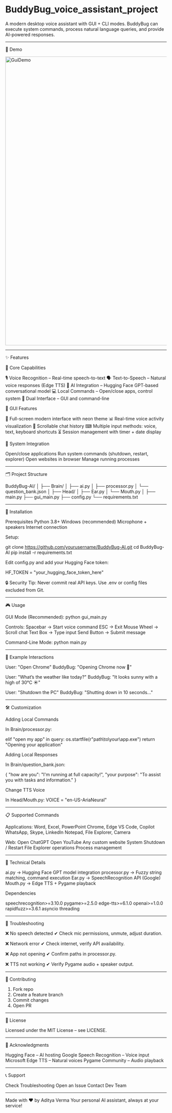 # BuddyBug_voice_assistant_project

A modern desktop voice assistant with GUI + CLI modes. BuddyBug can execute system commands, process natural language queries, and provide AI-powered responses.

---

🎥 Demo

<img width="1440" height="900" alt="GuiDemo" src="https://github.com/user-attachments/assets/73904954-bb64-445d-9e76-c3bf11daeab5" />

---

✨ Features

🎯 Core Capabilities

🎙 Voice Recognition – Real-time speech-to-text
🗣 Text-to-Speech – Natural voice responses (Edge TTS)
🤖 AI Integration – Hugging Face GPT-based conversational model
💻 Local Commands – Open/close apps, control system
🔀 Dual Interface – GUI and command-line


🎨 GUI Features

🚀 Full-screen modern interface with neon theme
📊 Real-time voice activity visualization
📝 Scrollable chat history
⌨ Multiple input methods: voice, text, keyboard shortcuts
⏳ Session management with timer + date display


🔧 System Integration

Open/close applications
Run system commands (shutdown, restart, explorer)
Open websites in browser
Manage running processes

---

🗂 Project Structure

BuddyBug-AI/
│
├── Brain/
│   ├── ai.py
│   ├── processor.py
│   └── question_bank.json
│
├── Head/
│   ├── Ear.py
│   └── Mouth.py
│
├── main.py
├── gui_main.py
├── config.py
└── requirements.txt

---

🚀 Installation

Prerequisites
Python 3.8+
Windows (recommended)
Microphone + speakers
Internet connection


Setup:

git clone https://github.com/yourusername/BuddyBug-AI.git
cd BuddyBug-AI
pip install -r requirements.txt

Edit config.py and add your Hugging Face token:

HF_TOKEN = "your_hugging_face_token_here"

🔒 Security Tip: Never commit real API keys. Use .env or config files excluded from Git.

---

🎮 Usage

GUI Mode (Recommended):
python gui_main.py

Controls:
Spacebar → Start voice command
ESC → Exit
Mouse Wheel → Scroll chat
Text Box → Type input
Send Button → Submit message

Command-Line Mode:
python main.py

---

💬 Example Interactions

User: "Open Chrome"
BuddyBug: "Opening Chrome now 🚀"

User: "What’s the weather like today?"
BuddyBug: "It looks sunny with a high of 30°C ☀"

User: "Shutdown the PC"
BuddyBug: "Shutting down in 10 seconds…"

---

🛠 Customization

Adding Local Commands

In Brain/processor.py:

elif "open my app" in query:
    os.startfile(r"path\to\your\app.exe")
    return "Opening your application"

Adding Local Responses

In Brain/question_bank.json:

{
  "how are you": "I'm running at full capacity!",
  "your purpose": "To assist you with tasks and information."
}

Change TTS Voice

In Head/Mouth.py:
VOICE = "en-US-AriaNeural"

---

📋 Supported Commands

Applications:
Word, Excel, PowerPoint
Chrome, Edge
VS Code, Copilot
WhatsApp, Skype, LinkedIn
Notepad, File Explorer, Camera


Web:
Open ChatGPT
Open YouTube
Any custom website
System
Shutdown / Restart
File Explorer operations
Process management

---

🔧 Technical Details

ai.py → Hugging Face GPT model integration
processor.py → Fuzzy string matching, command execution
Ear.py → SpeechRecognition API (Google)
Mouth.py → Edge TTS + Pygame playback

Dependencies

speechrecognition>=3.10.0
pygame>=2.5.0
edge-tts>=6.1.0
openai>=1.0.0
rapidfuzz>=3.6.1
asyncio
threading

---

🐛 Troubleshooting

❌ No speech detected
✔ Check mic permissions, unmute, adjust duration.

❌ Network error
✔ Check internet, verify API availability.

❌ App not opening
✔ Confirm paths in processor.py.

❌ TTS not working
✔ Verify Pygame audio + speaker output.

---

🤝 Contributing

1. Fork repo
2. Create a feature branch
3. Commit changes
4. Open PR

---

📄 License

Licensed under the MIT License – see LICENSE.

---

🙏 Acknowledgments

Hugging Face – AI hosting
Google Speech Recognition – Voice input
Microsoft Edge TTS – Natural voices
Pygame Community – Audio playback

---

📞 Support

Check Troubleshooting
Open an Issue
Contact Dev Team

---

Made with ❤ by Aditya Verma
Your personal AI assistant, always at your service!
